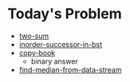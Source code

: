 # Today's Problem

- [two-sum](https://leetcode.com/problems/two-sum/)
- [inorder-successor-in-bst](http://www.lintcode.com/problem/inorder-successor-in-bst)
- [copy-book](https://www.lintcode.com/problem/copy-books)
  - binary answer
- [find-median-from-data-stream](https://leetcode.com/problems/find-median-from-data-stream/)
